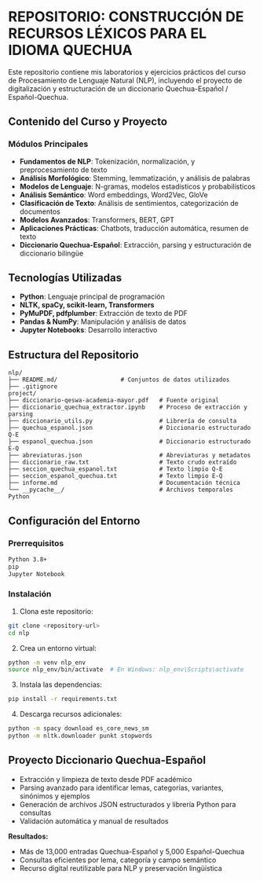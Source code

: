 # REPOSITORIO: CONSTRUCCIÓN DE RECURSOS LÉXICOS PARA EL IDIOMA QUECHUA

Este repositorio contiene mis laboratorios y ejercicios prácticos del curso de Procesamiento de Lenguaje Natural (NLP), incluyendo el proyecto de digitalización y estructuración de un diccionario Quechua-Español / Español-Quechua.

## Contenido del Curso y Proyecto

### Módulos Principales
- **Fundamentos de NLP**: Tokenización, normalización, y preprocesamiento de texto
- **Análisis Morfológico**: Stemming, lemmatización, y análisis de palabras
- **Modelos de Lenguaje**: N-gramas, modelos estadísticos y probabilísticos
- **Análisis Semántico**: Word embeddings, Word2Vec, GloVe
- **Clasificación de Texto**: Análisis de sentimientos, categorización de documentos
- **Modelos Avanzados**: Transformers, BERT, GPT
- **Aplicaciones Prácticas**: Chatbots, traducción automática, resumen de texto
- **Diccionario Quechua-Español**: Extracción, parsing y estructuración de diccionario bilingüe

## Tecnologías Utilizadas

- **Python**: Lenguaje principal de programación
- **NLTK, spaCy, scikit-learn, Transformers**
- **PyMuPDF, pdfplumber**: Extracción de texto de PDF
- **Pandas & NumPy**: Manipulación y análisis de datos
- **Jupyter Notebooks**: Desarrollo interactivo

## Estructura del Repositorio

```
nlp/
├── README.md/                  # Conjuntos de datos utilizados
├── .gitignore
project/
├── diccionario-qeswa-academia-mayor.pdf   # Fuente original
├── diccionario_quechua_extractor.ipynb    # Proceso de extracción y parsing
├── diccionario_utils.py                   # Librería de consulta
├── quechua_espanol.json                   # Diccionario estructurado Q-E
├── espanol_quechua.json                   # Diccionario estructurado E-Q
├── abreviaturas.json                      # Abreviaturas y metadatos
├── diccionario_raw.txt                    # Texto crudo extraído
├── seccion_quechua_espanol.txt            # Texto limpio Q-E
├── seccion_espanol_quechua.txt            # Texto limpio E-Q
├── informe.md                             # Documentación técnica
└── __pycache__/                           # Archivos temporales Python
```

## Configuración del Entorno

### Prerrequisitos
```bash
Python 3.8+
pip
Jupyter Notebook
```

### Instalación
1. Clona este repositorio:
```bash
git clone <repository-url>
cd nlp
```

2. Crea un entorno virtual:
```bash
python -m venv nlp_env
source nlp_env/bin/activate  # En Windows: nlp_env\Scripts\activate
```

3. Instala las dependencias:
```bash
pip install -r requirements.txt
```

4. Descarga recursos adicionales:
```bash
python -m spacy download es_core_news_sm
python -m nltk.downloader punkt stopwords
```

## Proyecto Diccionario Quechua-Español

- Extracción y limpieza de texto desde PDF académico
- Parsing avanzado para identificar lemas, categorías, variantes, sinónimos y ejemplos
- Generación de archivos JSON estructurados y librería Python para consultas
- Validación automática y manual de resultados

**Resultados:**
- Más de 13,000 entradas Quechua-Español y 5,000 Español-Quechua
- Consultas eficientes por lema, categoría y campo semántico
- Recurso digital reutilizable para NLP y preservación lingüística

